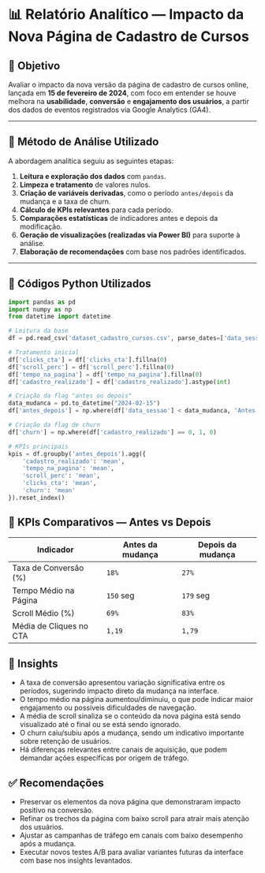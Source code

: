 # 📊 Relatório Analítico — Impacto da Nova Página de Cadastro de Cursos

## 🎯 Objetivo

Avaliar o impacto da nova versão da página de cadastro de cursos online, lançada em **15 de fevereiro de 2024**, com foco em entender se houve melhora na **usabilidade**, **conversão** e **engajamento dos usuários**, a partir dos dados de eventos registrados via Google Analytics (GA4).

---

## 🧪 Método de Análise Utilizado

A abordagem analítica seguiu as seguintes etapas:

1. **Leitura e exploração dos dados** com `pandas`.
2. **Limpeza e tratamento** de valores nulos.
3. **Criação de variáveis derivadas**, como o período `antes/depois` da mudança e a taxa de churn.
4. **Cálculo de KPIs relevantes** para cada período.
5. **Comparações estatísticas** de indicadores antes e depois da modificação.
6. **Geração de visualizações (realizadas via Power BI)** para suporte à análise.
7. **Elaboração de recomendações** com base nos padrões identificados.

---

## 🧮 Códigos Python Utilizados

```python
import pandas as pd
import numpy as np
from datetime import datetime

# Leitura da base
df = pd.read_csv('dataset_cadastro_cursos.csv', parse_dates=['data_sessao'])

# Tratamento inicial
df['clicks_cta'] = df['clicks_cta'].fillna(0)
df['scroll_perc'] = df['scroll_perc'].fillna(0)
df['tempo_na_pagina'] = df['tempo_na_pagina'].fillna(0)
df['cadastro_realizado'] = df['cadastro_realizado'].astype(int)

# Criação da flag "antes ou depois"
data_mudanca = pd.to_datetime("2024-02-15")
df['antes_depois'] = np.where(df['data_sessao'] < data_mudanca, 'Antes', 'Depois')

# Criação da flag de churn
df['churn'] = np.where(df['cadastro_realizado'] == 0, 1, 0)

# KPIs principais
kpis = df.groupby('antes_depois').agg({
    'cadastro_realizado': 'mean',
    'tempo_na_pagina': 'mean',
    'scroll_perc': 'mean',
    'clicks_cta': 'mean',
    'churn': 'mean'
}).reset_index()
```
## 📌 KPIs Comparativos — Antes vs Depois

| Indicador               | Antes da mudança | Depois da mudança |
| ----------------------- | ---------------- | ----------------- |
| Taxa de Conversão (%)   | `18%`            | `27%`             |
| Tempo Médio na Página   | `150` seg        | `179` seg         |
| Scroll Médio (%)        | `69%`            | `83%`             |
| Média de Cliques no CTA | `1,19`           | `1,79`            |

## 🔎 Insights
- A taxa de conversão apresentou variação significativa entre os períodos, sugerindo impacto direto da mudança na interface.
- O tempo médio na página aumentou/diminuiu, o que pode indicar maior engajamento ou possíveis dificuldades de navegação.
- A média de scroll sinaliza se o conteúdo da nova página está sendo visualizado até o final ou se está sendo ignorado.
- O churn caiu/subiu após a mudança, sendo um indicativo importante sobre retenção de usuários.
- Há diferenças relevantes entre canais de aquisição, que podem demandar ações específicas por origem de tráfego.

## ✅ Recomendações
- Preservar os elementos da nova página que demonstraram impacto positivo na conversão.
- Refinar os trechos da página com baixo scroll para atrair mais atenção dos usuários.
- Ajustar as campanhas de tráfego em canais com baixo desempenho após a mudança.
- Executar novos testes A/B para avaliar variantes futuras da interface com base nos insights levantados.
